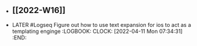 - [[2022-W16]]
	-
- LATER #Logseq Figure out how to use text expansion for ios to act as a templating enginge
  :LOGBOOK:
  CLOCK: [2022-04-11 Mon 07:34:31]
  :END: